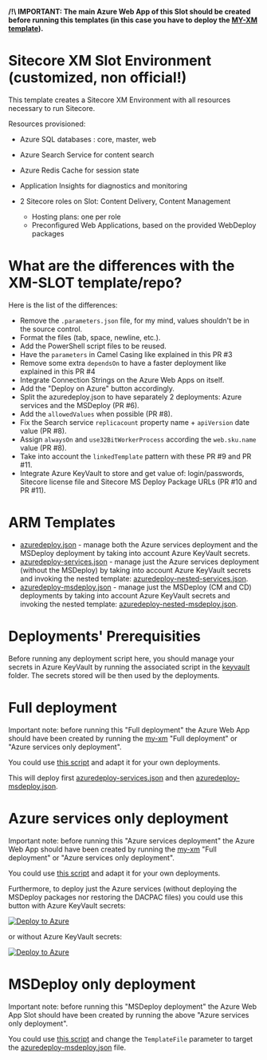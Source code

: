 __/!\ IMPORTANT: The main Azure Web App of this Slot should be created before running this templates (in this case you have to deploy the [MY-XM template](../my-xm)).__

# Sitecore XM Slot Environment (customized, non official!)

This template creates a Sitecore XM Environment with all resources necessary to run Sitecore.

Resources provisioned:
 
  * Azure SQL databases : core, master, web
  * Azure Search Service for content search
  * Azure Redis Cache for session state
  * Application Insights for diagnostics and monitoring
  * 2 Sitecore roles on Slot: Content Delivery, Content Management

    * Hosting plans: one per role
    * Preconfigured Web Applications, based on the provided WebDeploy packages
    
# What are the differences with the XM-SLOT template/repo?

Here is the list of the differences:
* Remove the `.parameters.json` file, for my mind, values shouldn't be in the source control.
* Format the files (tab, space, newline, etc.).
* Add the PowerShell script files to be reused.
* Have the `parameters` in Camel Casing like explained in this PR #3
* Remove some extra `dependsOn` to have a faster deployment like explained in this PR #4
* Integrate Connection Strings on the Azure Web Apps on itself.
* Add the "Deploy on Azure" button accordingly.
* Split the azuredeploy.json to have separately 2 deployments: Azure services and the MSDeploy (PR #6).
* Add the `allowedValues` when possible (PR #8).
* Fix the Search service `replicacount` property name + `apiVersion` date value (PR #8).
* Assign `alwaysOn` and `use32BitWorkerProcess` according the `web.sku.name` value (PR #8).
* Take into account the `linkedTemplate` pattern with these PR #9 and PR #11.
* Integrate Azure KeyVault to store and get value of: login/passwords, Sitecore license file and Sitecore MS Deploy Package URLs (PR #10 and PR #11).

# ARM Templates

* [azuredeploy.json](./azuredeploy.json) - manage both the Azure services deployment and the MSDeploy deployment  by taking into account Azure KeyVault secrets.
* [azuredeploy-services.json](./azuredeploy-services.json) - manage just the Azure services deployment (without the MSDeploy) by taking into account Azure KeyVault secrets and invoking the nested template: [azuredeploy-nested-services.json](./azuredeploy-nested-services.json).
* [azuredeploy-msdeploy.json](./azuredeploy-msdeploy.json) - manage just the MSDeploy (CM and CD) deployments by taking into account Azure KeyVault secrets and invoking the nested template: [azuredeploy-nested-msdeploy.json](./azuredeploy-nested-msdeploy.json).

# Deployments' Prerequisities

Before running any deployment script here, you should manage your secrets in Azure KeyVault by running the associated script in the [keyvault](../keyvault) folder. The secrets stored will be then used by the deployments.

# Full deployment

Important note: before running this "Full deployment" the Azure Web App should have been created by running the [my-xm](../my-xm) "Full deployment" or "Azure services only deployment".

You could use [this script](./deploy.ps1) and adapt it for your own deployments.

This will deploy first [azuredeploy-services.json](./azuredeploy-services.json) and then [azuredeploy-msdeploy.json](./azuredeploy-msdeploy.json).

# Azure services only deployment

Important note: before running this "Azure services deployment" the Azure Web App should have been created by running the [my-xm](../my-xm) "Full deployment" or "Azure services only deployment".

You could use [this script](./deploy-services.ps1) and adapt it for your own deployments.

Furthermore, to deploy just the Azure services (without deploying the MSDeploy packages nor restoring the DACPAC files) you could use this button with Azure KeyVault secrets:

<a href="https://portal.azure.com/#create/Microsoft.Template/uri/https%3A%2F%2Fraw.githubusercontent.com%2Fmathieu-benoit%2FSitecore-Azure-Quickstart-Templates%2Fmaster%2FSitecore%208.2.1%2Fmy-xm-slot%2Fazuredeploy-services.json" target="_blank">![Deploy to Azure](http://azuredeploy.net/deploybutton.png)</a>

or without Azure KeyVault secrets:

<a href="https://portal.azure.com/#create/Microsoft.Template/uri/https%3A%2F%2Fraw.githubusercontent.com%2Fmathieu-benoit%2FSitecore-Azure-Quickstart-Templates%2Fmaster%2FSitecore%208.2.1%2Fmy-xm-slot%2Fazuredeploy-nested-services.json" target="_blank">![Deploy to Azure](http://azuredeploy.net/deploybutton.png)</a>

# MSDeploy only deployment

Important note: before running this "MSDeploy deployment" the Azure Web App Slot should have been created by running the above "Azure services only deployment".

You could use [this script](./deploy.ps1) and change the `TemplateFile` parameter to target the [azuredeploy-msdeploy.json](./azuredeploy-msdeploy.json) file.